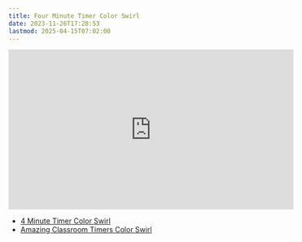 ```yaml
---
title: Four Minute Timer Color Swirl
date: 2023-11-26T17:28:53
lastmod: 2025-04-15T07:02:00
---
```


<div class="iframe-16-9-container">
<iframe class="youTubeIframe" width="560" height="315" src="https://www.youtube.com/embed/Ptmtqweuufg" title="YouTube video player" frameborder="0" allow="accelerometer; autoplay; clipboard-write; encrypted-media; gyroscope; picture-in-picture; web-share" allowfullscreen></iframe>
</div>

- [4 Minute Timer Color Swirl](https://youtu.be/Ptmtqweuufg)
- [Amazing Classroom Timers Color Swirl](../amazing-classroom-timers-color-swirl.md)
